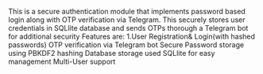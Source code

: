 This is a secure authentication module that implements password based login along with OTP verification via Telegram. This securely stores user credentials in SQLlite database and sends OTPs thorough a Telegram bot for additional security
Features are:
1.User Registration& Login(with hashed passwords)
OTP verification via Telegram bot
Secure Password storage using PBKDF2 hashing
Database storage used SQLlite for easy management
Multi-User support
